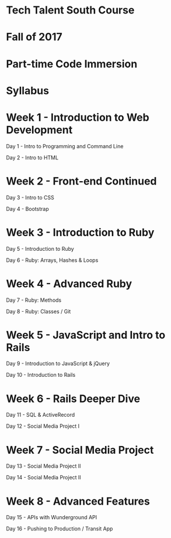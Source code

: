 # Tech Talent South Course
# Fall of 2017
# Part-time Code Immersion

# Syllabus


# Week 1 - Introduction to Web Development

Day 1 - Intro to Programming and Command Line

Day 2 - Intro to HTML


# Week 2 - Front-end Continued

Day 3 - Intro to CSS

Day 4 - Bootstrap

# Week 3 - Introduction to Ruby

Day 5 - Introduction to Ruby

Day 6 - Ruby: Arrays, Hashes & Loops

# Week 4 - Advanced Ruby

Day 7 - Ruby: Methods

Day 8 - Ruby: Classes / Git

# Week 5 - JavaScript and Intro to Rails

Day 9 - Introduction to JavaScript & jQuery

Day 10 - Introduction to Rails
 
# Week 6 - Rails Deeper Dive

Day 11 - SQL & ActiveRecord

Day 12 - Social Media Project I

# Week 7 - Social Media Project

Day 13 - Social Media Project II

Day 14 - Social Media Project II

# Week 8 - Advanced Features

Day 15 - APIs with Wunderground API

Day 16 - Pushing to Production / Transit App
